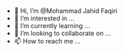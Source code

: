 - 👋 Hi, I’m @Mohammad Jahid Faqiri
- 👀 I’m interested in ...
- 🌱 I’m currently learning ...
- 💞️ I’m looking to collaborate on ...
- 📫 How to reach me ...

<!---
MohammadJahidFaqiri/MohammadJahidFaqiri is a ✨ special ✨ repository because its `README.md` (this file) appears on your GitHub profile.
You can click the Preview link to take a look at your changes.
--->
